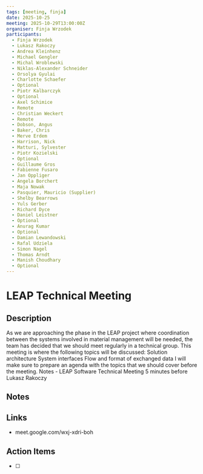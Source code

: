 ```yaml
---
tags: [meeting, finja]
date: 2025-10-25
meeting: 2025-10-29T13:00:00Z
organiser: Finja Wrzodek
participants:
  - Finja Wrzodek
  - Lukasz Rakoczy
  - Andrea Kleinhenz
  - Michael Gengler
  - Michal Wroblewski
  - Niklas-Alexander Schneider
  - Orsolya Gyulai
  - Charlotte Schaefer
  - Optional
  - Piotr Kalbarczyk
  - Optional
  - Axel Schimice
  - Remote
  - Christian Weckert
  - Remote
  - Dobson, Angus
  - Baker, Chris
  - Merve Erdem
  - Harrison, Nick
  - Matturi, Sylvester
  - Piotr Kozielski
  - Optional
  - Guillaume Gros
  - Fabienne Fusaro
  - Jan Oppliger
  - Angela Borchert
  - Maja Nowak
  - Pasquier, Mauricio (Supplier)
  - Shelby Bearrows
  - Yuls Gerber
  - Richard Dyce
  - Daniel Leistner
  - Optional
  - Anurag Kumar
  - Optional
  - Damian Lewandowski
  - Rafal Udziela
  - Simon Nagel
  - Thomas Arndt
  - Manish Choudhary
  - Optional
---
```


# LEAP Technical Meeting

## Description
As we are approaching the phase in the LEAP project where coordination between the systems involved in material management will be needed, the team has decided that we should meet regularly in a technical group.
This meeting is where the following topics will be discussed:
Solution architecture
System interfaces
Flow and format of exchanged data
I will make sure to prepare an agenda with the topics that we should cover before the meeting.
Notes - LEAP Software Technical Meeting
5 minutes before
Lukasz Rakoczy

## Notes
<!-- Add your meeting notes here -->

## Links
- meet.google.com/wxj-xdri-boh

## Action Items
- [ ] 
